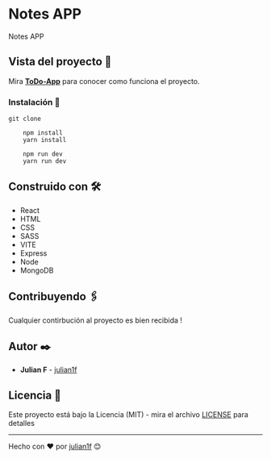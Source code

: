 # Notes APP

Notes APP

## Vista del proyecto 🚀

Mira **[ToDo-App]()** para conocer como funciona el proyecto.

### Instalación 🔧

```
git clone
```

```
    npm install
    yarn install
```

```
    npm run dev
    yarn run dev
```

## Construido con 🛠️

- React
- HTML
- CSS
- SASS
- VITE
- Express
- Node
- MongoDB

## Contribuyendo 🖇️

Cualquier contirbución al proyecto es bien recibida !

## Autor ✒️

- **Julian F** - [julian1f](https://github.com/julian1david)

## Licencia 📄

Este proyecto está bajo la Licencia (MIT) - mira el archivo [LICENSE](LICENSE) para detalles

---

Hecho con ❤️ por [julian1f](https://github.com/julian1david) 😊

